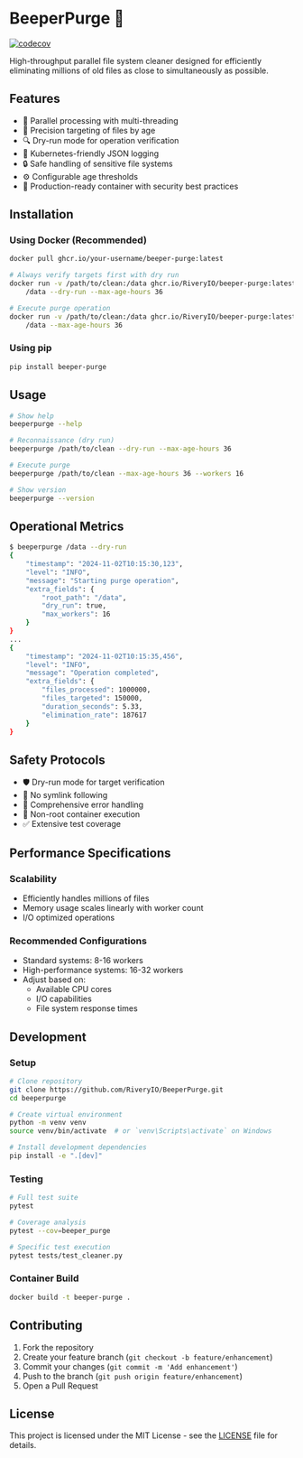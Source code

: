 # BeeperPurge 🧹

[![codecov](https://codecov.io/gh/RiveryIO/BeeperPurge/branch/main/graph/badge.svg?token=YOUR_TOKEN)](https://codecov.io/gh/RiveryIO/BeeperPurge)

High-throughput parallel file system cleaner designed for efficiently eliminating millions of old files as close to simultaneously as possible.

## Features

- 🚀 Parallel processing with multi-threading
- 🎯 Precision targeting of files by age
- 🔍 Dry-run mode for operation verification
- 📝 Kubernetes-friendly JSON logging
- 🔒 Safe handling of sensitive file systems
- ⚙️ Configurable age thresholds
- 🐳 Production-ready container with security best practices

## Installation

### Using Docker (Recommended)

```bash
docker pull ghcr.io/your-username/beeper-purge:latest

# Always verify targets first with dry run
docker run -v /path/to/clean:/data ghcr.io/RiveryIO/beeper-purge:latest \
    /data --dry-run --max-age-hours 36

# Execute purge operation
docker run -v /path/to/clean:/data ghcr.io/RiveryIO/beeper-purge:latest \
    /data --max-age-hours 36
```

### Using pip

```bash
pip install beeper-purge
```

## Usage

```bash
# Show help
beeperpurge --help

# Reconnaissance (dry run)
beeperpurge /path/to/clean --dry-run --max-age-hours 36

# Execute purge
beeperpurge /path/to/clean --max-age-hours 36 --workers 16

# Show version
beeperpurge --version
```

## Operational Metrics

```bash
$ beeperpurge /data --dry-run
{
    "timestamp": "2024-11-02T10:15:30,123",
    "level": "INFO",
    "message": "Starting purge operation",
    "extra_fields": {
        "root_path": "/data",
        "dry_run": true,
        "max_workers": 16
    }
}
...
{
    "timestamp": "2024-11-02T10:15:35,456",
    "level": "INFO",
    "message": "Operation completed",
    "extra_fields": {
        "files_processed": 1000000,
        "files_targeted": 150000,
        "duration_seconds": 5.33,
        "elimination_rate": 187617
    }
}
```

## Safety Protocols

- 🛡️ Dry-run mode for target verification
- 🔗 No symlink following
- 🚨 Comprehensive error handling
- 👤 Non-root container execution
- ✅ Extensive test coverage

## Performance Specifications

### Scalability
- Efficiently handles millions of files
- Memory usage scales linearly with worker count
- I/O optimized operations

### Recommended Configurations
- Standard systems: 8-16 workers
- High-performance systems: 16-32 workers
- Adjust based on:
  - Available CPU cores
  - I/O capabilities
  - File system response times

## Development

### Setup

```bash
# Clone repository
git clone https://github.com/RiveryIO/BeeperPurge.git
cd beeperpurge

# Create virtual environment
python -m venv venv
source venv/bin/activate  # or `venv\Scripts\activate` on Windows

# Install development dependencies
pip install -e ".[dev]"
```

### Testing

```bash
# Full test suite
pytest

# Coverage analysis
pytest --cov=beeper_purge

# Specific test execution
pytest tests/test_cleaner.py
```

### Container Build

```bash
docker build -t beeper-purge .
```

## Contributing

1. Fork the repository
2. Create your feature branch (`git checkout -b feature/enhancement`)
3. Commit your changes (`git commit -m 'Add enhancement'`)
4. Push to the branch (`git push origin feature/enhancement`)
5. Open a Pull Request

## License

This project is licensed under the MIT License - see the [LICENSE](LICENSE) file for details.
